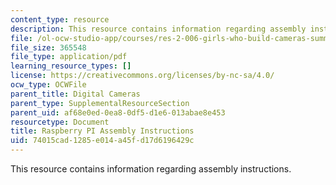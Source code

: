 ```yaml
---
content_type: resource
description: This resource contains information regarding assembly instructions.
file: /ol-ocw-studio-app/courses/res-2-006-girls-who-build-cameras-summer-2016/74015cad1285e014a45fd17d6196429c_MITRES_2_006SUM16_RaspPi.pdf
file_size: 365548
file_type: application/pdf
learning_resource_types: []
license: https://creativecommons.org/licenses/by-nc-sa/4.0/
ocw_type: OCWFile
parent_title: Digital Cameras
parent_type: SupplementalResourceSection
parent_uid: af68e0ed-0ea8-0df5-d1e6-013abae8e453
resourcetype: Document
title: Raspberry PI Assembly Instructions
uid: 74015cad-1285-e014-a45f-d17d6196429c
---
```

This resource contains information regarding assembly instructions.